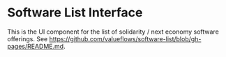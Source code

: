 # Software List Interface

This is the UI component for the list of solidarity / next economy software offerings.  See https://github.com/valueflows/software-list/blob/gh-pages/README.md.

